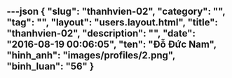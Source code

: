 ---json
{
    "slug": "thanhvien-02",
    "category": "",
    "tag": "",
    "layout": "users.layout.html",
    "title": "thanhvien-02",
    "description": "",
    "date": "2016-08-19 00:06:05",
    "ten": "Đỗ Đức Nam",
    "hinh_anh": "images/profiles/2.png",
    "binh_luan": "56"
}
---
